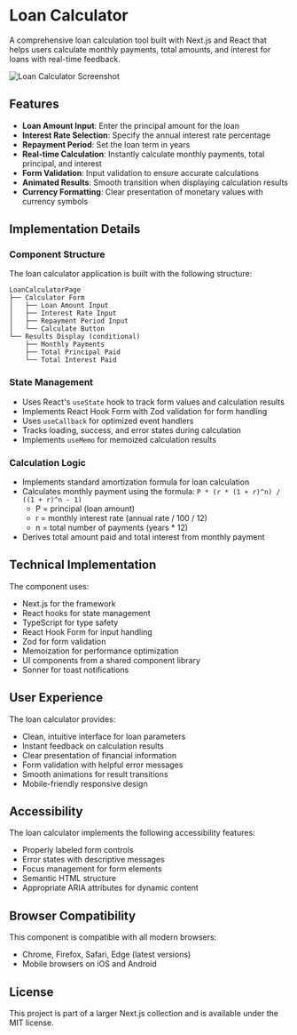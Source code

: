 # Loan Calculator

A comprehensive loan calculation tool built with Next.js and React that helps users calculate monthly payments, total amounts, and interest for loans with real-time feedback.

![Loan Calculator Screenshot](https://ik.imagekit.io/nagoevid/nextjs-projects/loan-calculator.png?updatedAt=1748939633230)

## Features

- **Loan Amount Input**: Enter the principal amount for the loan
- **Interest Rate Selection**: Specify the annual interest rate percentage
- **Repayment Period**: Set the loan term in years
- **Real-time Calculation**: Instantly calculate monthly payments, total principal, and interest
- **Form Validation**: Input validation to ensure accurate calculations
- **Animated Results**: Smooth transition when displaying calculation results
- **Currency Formatting**: Clear presentation of monetary values with currency symbols

## Implementation Details

### Component Structure

The loan calculator application is built with the following structure:

```
LoanCalculatorPage
├── Calculator Form
│   ├── Loan Amount Input
│   ├── Interest Rate Input
│   ├── Repayment Period Input
│   └── Calculate Button
└── Results Display (conditional)
    ├── Monthly Payments
    ├── Total Principal Paid
    └── Total Interest Paid
```

### State Management

- Uses React's `useState` hook to track form values and calculation results
- Implements React Hook Form with Zod validation for form handling
- Uses `useCallback` for optimized event handlers
- Tracks loading, success, and error states during calculation
- Implements `useMemo` for memoized calculation results

### Calculation Logic

- Implements standard amortization formula for loan calculation
- Calculates monthly payment using the formula: `P * (r * (1 + r)^n) / ((1 + r)^n - 1)`
  - P = principal (loan amount)
  - r = monthly interest rate (annual rate / 100 / 12)
  - n = total number of payments (years * 12)
- Derives total amount paid and total interest from monthly payment

## Technical Implementation

The component uses:

- Next.js for the framework
- React hooks for state management
- TypeScript for type safety
- React Hook Form for input handling
- Zod for form validation
- Memoization for performance optimization
- UI components from a shared component library
- Sonner for toast notifications

## User Experience

The loan calculator provides:

- Clean, intuitive interface for loan parameters
- Instant feedback on calculation results
- Clear presentation of financial information
- Form validation with helpful error messages
- Smooth animations for result transitions
- Mobile-friendly responsive design

## Accessibility

The loan calculator implements the following accessibility features:

- Properly labeled form controls
- Error states with descriptive messages
- Focus management for form elements
- Semantic HTML structure
- Appropriate ARIA attributes for dynamic content

## Browser Compatibility

This component is compatible with all modern browsers:

- Chrome, Firefox, Safari, Edge (latest versions)
- Mobile browsers on iOS and Android

## License

This project is part of a larger Next.js collection and is available under the MIT license. 